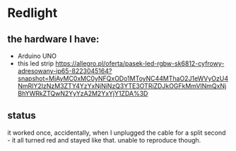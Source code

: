 # Redlight
## the hardware I have:
 - Arduino UNO
 - this led strip
 https://allegro.pl/oferta/pasek-led-rgbw-sk6812-cyfrowy-adresowany-ip65-8223045164?snapshot=MjAyMC0xMC0yNFQxODo1MToyNC44MThaO2J1eWVyOzU4NmRlY2IzNzM3ZTY4YzYxNjNiNzQ3YTE3OTRiZDJkOGFkMmVlNmQxNjBhYWRkZTQwN2YyYzA2M2YxYjY1ZDA%3D

## status
it worked once, accidentally, when I unplugged the cable for a split second - it all turned red and stayed like that. unable to reproduce though.
